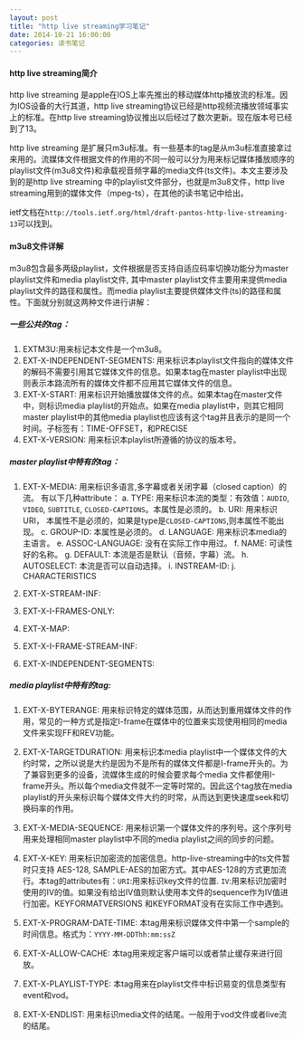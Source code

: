 ```yaml
---
layout: post
title: "http live streaming学习笔记"
date: 2014-10-21 16:00:00
categories: 读书笔记
---
```


#### http live streaming简介
http live streaming 是apple在IOS上率先推出的移动媒体http播放流的标准。因为IOS设备的大行其道，http live streaming协议已经是http视频流播放领域事实上的标准。在http live streaming协议推出以后经过了数次更新。现在版本号已经到了13。  

http live streaming 是扩展只m3u标准。有一些基本的tag是从m3u标准直接拿过来用的。流媒体文件根据文件的作用的不同一般可以分为用来标记媒体播放顺序的playlist文件(m3u8文件)和承载视音频字幕的media文件(ts文件)。本文主要涉及到的是http live streaming 中的playlist文件部分，也就是m3u8文件，http live streaming用到的媒体文件（mpeg-ts），在其他的读书笔记中给出。

ietf文档在`http://tools.ietf.org/html/draft-pantos-http-live-streaming-13`可以找到。   

#### m3u8文件详解
m3u8包含最多两级playlist，文件根据是否支持自适应码率切换功能分为master playlist文件和media playlist文件, 其中master playlist文件主要用来提供media playlist文件的路径和属性。而media playlist主要提供媒体文件(ts)的路径和属性。下面就分别就这两种文件进行讲解：

##### 一些公共的tag：
1. EXTM3U:用来标记本文件是一个m3u8。
2. EXT-X-INDEPENDENT-SEGMENTS: 用来标识本playlist文件指向的媒体文件的解码不需要引用其它媒体文件的信息。如果本tag在master playlist中出现则表示本路流所有的媒体文件都不应用其它媒体文件的信息。
3. EXT-X-START: 用来标识开始播放媒体文件的点。如果本tag在master文件中，则标识media playlist的开始点。如果在media playlist中，则其它相同master playlist中的其他media playlist也应该有这个tag并且表示的是同一个时间。子标签有：TIME-OFFSET，和PRECISE
4. EXT-X-VERSION: 用来标识本playlist所遵循的协议的版本号。

##### master playlist中特有的tag：
1. EXT-X-MEDIA: 用来标识多语言,多字幕或者关闭字幕（closed caption）的流。
有以下几种attribute：
    a. TYPE: 用来标识本流的类型：有效值：`AUDIO`, `VIDEO`, `SUBTITLE`, `CLOSED-CAPTIONS`。本属性是必须的。
    b. URI: 用来标识URI， 本属性不是必须的，如果是type是`CLOSED-CAPTIONS`,则本属性不能出现。
    c. GROUP-ID: 本属性是必须的。
    d. LANGUAGE: 用来标识本media的主语言。
    e. ASSOC-LANGUAGE: 没有在实际工作中用过。
    f. NAME: 可读性好的名称。
    g. DEFAULT: 本流是否是默认（音频，字幕）流。
    h. AUTOSELECT: 本流是否可以自动选择。
    i. INSTREAM-ID: 
    j. CHARACTERISTICS

2. EXT-X-STREAM-INF: 

3. EXT-X-I-FRAMES-ONLY:

4. EXT-X-MAP:

5. EXT-X-I-FRAME-STREAM-INF:

6. EXT-X-INDEPENDENT-SEGMENTS:

##### media playlist中特有的tag:
1. EXT-X-BYTERANGE: 用来标识特定的媒体范围，从而达到重用媒体文件的作用，常见的一种方式是指定I-frame在媒体中的位置来实现使用相同的media 文件来实现FF和REV功能。

2. EXT-X-TARGETDURATION: 用来标识本media playlist中一个媒体文件的大约时常，之所以说是大约是因为不是所有的媒体文件都是I-frame开头的。为了兼容到更多的设备，流媒体生成的时候会要求每个media 文件都使用I-frame开头。所以每个media文件就不一定等时常的。因此这个tag放在media playlist的开头来标识每个媒体文件大约的时常，从而达到更快速度seek和切换码率的作用。

3. EXT-X-MEDIA-SEQUENCE: 用来标识第一个媒体文件的序列号。这个序列号用来处理相同master playlist中不同的media playlist之间的同步的问题。

4. EXT-X-KEY: 用来标识加密流的加密信息。http-live-streaming中的ts文件暂时只支持 AES-128, SAMPLE-AES的加密方式。其中AES-128的方式更加流行。本tag的attributes有：`URI`:用来标识key文件的位置. `IV`:用来标识加密时使用的IV的值。如果没有给出IV值则默认使用本文件的sequence作为IV值进行加密。KEYFORMATVERSIONS 和KEYFORMAT没有在实际工作中遇到。

5. EXT-X-PROGRAM-DATE-TIME: 本tag用来标识媒体文件中第一个sample的时间信息。格式为：`YYYY-MM-DDThh:mm:ssZ`

6. EXT-X-ALLOW-CACHE: 本tag用来规定客户端可以或者禁止缓存来进行回放。

7. EXT-X-PLAYLIST-TYPE: 本tag用来在playlist文件中标识易变的信息类型有event和vod。

8. EXT-X-ENDLIST: 用来标识media文件的结尾。一般用于vod文件或者live流的结尾。
